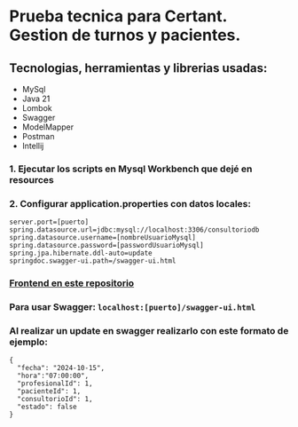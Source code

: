 # Prueba tecnica para Certant. Gestion de turnos y pacientes.

## Tecnologias, herramientas y librerias usadas:
* MySql
* Java 21
* Lombok
* Swagger
* ModelMapper
* Postman
* Intellij

###  1. Ejecutar los scripts en Mysql Workbench que dejé en resources 

###  2. Configurar application.properties con datos locales:

```
server.port=[puerto]
spring.datasource.url=jdbc:mysql://localhost:3306/consultoriodb
spring.datasource.username=[nombreUsuarioMysql]
spring.datasource.password=[passwordUsuarioMysql]
spring.jpa.hibernate.ddl-auto=update
springdoc.swagger-ui.path=/swagger-ui.html
```
###  [Frontend en este repositorio](https://github.com/Juanzor/Certant-Consultorio-Client)

###  Para usar Swagger: `localhost:[puerto]/swagger-ui.html`

### Al realizar un update en swagger realizarlo con este formato de ejemplo:

```
{
  "fecha": "2024-10-15",
  "hora":"07:00:00",
  "profesionalId": 1,
  "pacienteId": 1,
  "consultorioId": 1,
  "estado": false
}
```
                              
	

